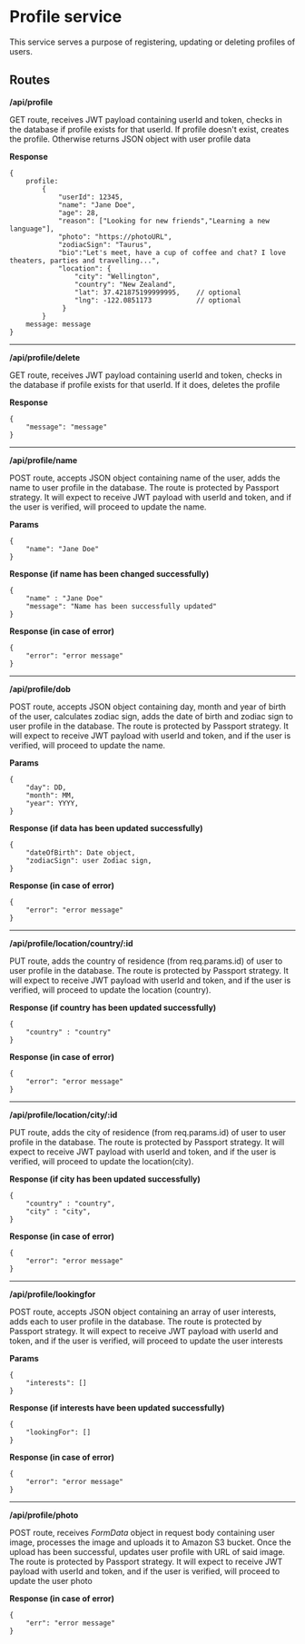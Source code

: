 # Profile service

This service serves a purpose of registering, updating or deleting profiles of users.

## Routes

**/api/profile** 

GET route, receives JWT payload containing userId and token, checks in the database if profile exists for that userId. If profile doesn't exist, creates the profile. Otherwise returns JSON object with user profile data

**Response**
```
{
    profile: 
        {
            "userId": 12345,
            "name": "Jane Doe",
            "age": 28,
            "reason": ["Looking for new friends","Learning a new language"],
            "photo": "https://photoURL",
            "zodiacSign": "Taurus",
            "bio":"Let's meet, have a cup of coffee and chat? I love theaters, parties and travelling...",
            "location": {
                "city": "Wellington",
                "country": "New Zealand",
                "lat": 37.421875199999995,    // optional
                "lng": -122.0851173           // optional
             }
        }
    message: message
}
```

______________________________

**/api/profile/delete**

GET route, receives JWT payload containing userId and token, checks in the database if profile exists for that userId. If it does, deletes the profile

**Response**
```
{
    "message": "message"
}
```
______________

**/api/profile/name**

POST route, accepts JSON object containing name of the user, adds the name to user profile in the database. The route is protected by Passport strategy. It will expect to receive JWT payload with userId and token, and if the user is verified, will proceed to update the name.

**Params**
```
{
    "name": "Jane Doe"
}
```

**Response (if name has been changed successfully)**
```
{
    "name" : "Jane Doe"
    "message": "Name has been successfully updated"
}
```

**Response (in case of error)**
```
{
    "error": "error message"
}
```
______________________________

**/api/profile/dob**

POST route, accepts JSON object containing day, month and year of birth of the user, calculates zodiac sign, adds the date of birth and zodiac sign to user profile in the database. The route is protected by Passport strategy. It will expect to receive JWT payload with userId and token, and if the user is verified, will proceed to update the name.

**Params**
```
{
    "day": DD,
    "month": MM,
    "year": YYYY,
}
```

**Response (if data has been updated successfully)**
```
{
    "dateOfBirth": Date object,
    "zodiacSign": user Zodiac sign,
}
```

**Response (in case of error)**
```
{
    "error": "error message"
}
```
______________________________


**/api/profile/location/country/:id**

PUT route, adds the country of residence (from req.params.id) of user to user profile in the database. The route is protected by Passport strategy. It will expect to receive JWT payload with userId and token, and if the user is verified, will proceed to update the location (country).

**Response (if country has been updated successfully)**
```
{
    "country" : "country"
}
```

**Response (in case of error)**
```
{
    "error": "error message"
}
```
______________________________


**/api/profile/location/city/:id**

PUT route, adds the city of residence (from req.params.id) of user to user profile in the database. The route is protected by Passport strategy. It will expect to receive JWT payload with userId and token, and if the user is verified, will proceed to update the location(city).

**Response (if city has been updated successfully)**
```
{
    "country" : "country",
    "city" : "city",
}
```

**Response (in case of error)**
```
{
    "error": "error message"
}
```
______________________________

**/api/profile/lookingfor**

POST route, accepts JSON object containing an array of user interests, adds each to user profile in the database. The route is protected by Passport strategy. It will expect to receive JWT payload with userId and token, and if the user is verified, will proceed to update the user interests

**Params**
```
{
    "interests": []
}
```

**Response (if interests have been updated successfully)**
```
{
    "lookingFor": []
}
```

**Response (in case of error)**
```
{
    "error": "error message"
}
```
______________________________

**/api/profile/photo**

POST route, receives *FormData* object in request body containing user image, processes the image and uploads it to Amazon S3 bucket. Once the upload has been successful, updates user profile with URL of said image.
The route is protected by Passport strategy. It will expect to receive JWT payload with userId and token, and if the user is verified, will proceed to update the user photo

**Response (in case of error)**
```
{
    "err": "error message"
}
```
